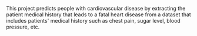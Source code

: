 This project predicts people with cardiovascular disease by extracting the patient medical history that leads to a fatal heart disease from a dataset that includes patients' medical history such as chest pain, sugar level, blood pressure, etc.
